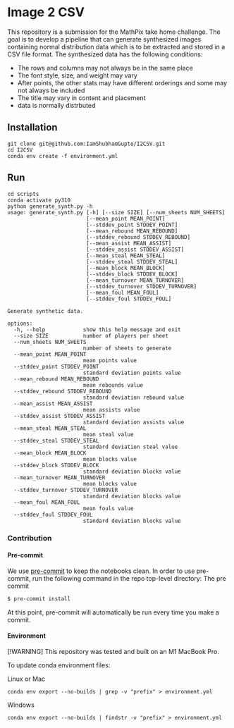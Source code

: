 # Image 2 CSV

This repository is a submission for the MathPix take home challenge. The goal is to develop a pipeline that can generate synthesized images containing normal distribution data which is to be extracted and stored in a CSV file format. The synthesized data has the following conditions:
- The rows and columns may not always be in the same place
- The font style, size, and weight may vary
- After points, the other stats may have different orderings and some may not always be included
- The title may vary in content and placement
- data is normally distrbuted

## Installation
```
git clone git@github.com:IamShubhamGupto/I2CSV.git
cd I2CSV
conda env create -f environment.yml
```

## Run
```
cd scripts
conda activate py310
python generate_synth.py -h
usage: generate_synth.py [-h] [--size SIZE] [--num_sheets NUM_SHEETS]
                         [--mean_point MEAN_POINT]
                         [--stddev_point STDDEV_POINT]
                         [--mean_rebound MEAN_REBOUND]
                         [--stddev_rebound STDDEV_REBOUND]
                         [--mean_assist MEAN_ASSIST]
                         [--stddev_assist STDDEV_ASSIST]
                         [--mean_steal MEAN_STEAL]
                         [--stddev_steal STDDEV_STEAL]
                         [--mean_block MEAN_BLOCK]
                         [--stddev_block STDDEV_BLOCK]
                         [--mean_turnover MEAN_TURNOVER]
                         [--stddev_turnover STDDEV_TURNOVER]
                         [--mean_foul MEAN_FOUL]
                         [--stddev_foul STDDEV_FOUL]

Generate synthetic data.

options:
  -h, --help            show this help message and exit
  --size SIZE           number of players per sheet
  --num_sheets NUM_SHEETS
                        number of sheets to generate
  --mean_point MEAN_POINT
                        mean points value
  --stddev_point STDDEV_POINT
                        standard deviation points value
  --mean_rebound MEAN_REBOUND
                        mean rebounds value
  --stddev_rebound STDDEV_REBOUND
                        standard deviation rebound value
  --mean_assist MEAN_ASSIST
                        mean assists value
  --stddev_assist STDDEV_ASSIST
                        standard deviation assists value
  --mean_steal MEAN_STEAL
                        mean steal value
  --stddev_steal STDDEV_STEAL
                        standard deviation steal value
  --mean_block MEAN_BLOCK
                        mean blocks value
  --stddev_block STDDEV_BLOCK
                        standard deviation blocks value
  --mean_turnover MEAN_TURNOVER
                        mean blocks value
  --stddev_turnover STDDEV_TURNOVER
                        standard deviation blocks value
  --mean_foul MEAN_FOUL
                        mean fouls value
  --stddev_foul STDDEV_FOUL
                        standard deviation blocks value
```

### Contribution
#### Pre-commit
We use [pre-commit](https://pre-commit.com/) to keep the notebooks clean.
In order to use pre-commit, run the following command in the repo top-level directory:
The pre commit

```bash
$ pre-commit install
```

At this point, pre-commit will automatically be run every time you make a commit.

#### Environment
[!WARNING]
This repository was tested and built on an M1 MacBook Pro.

To update conda environment files:

Linux or Mac
```shell
conda env export --no-builds | grep -v "prefix" > environment.yml
```

Windows
```shell
conda env export --no-builds | findstr -v "prefix" > environment.yml
```
